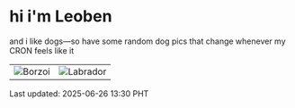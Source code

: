 # hi i'm Leoben

and i like dogs—so have some random dog pics that change whenever my CRON feels like it

|  |  |
|--------|----------|
| ![Borzoi](https://random-dog-vercel.vercel.app/api/random-borzoi?v=1750915858) | ![Labrador](https://random-dog-vercel.vercel.app/api/random-labrador?v=1750915858) |

Last updated: 2025-06-26 13:30 PHT
